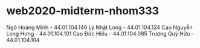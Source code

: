 # web2020-midterm-nhom333
Ngô Hoàng Minh - 44.01.104.140
Lý Nhật Long - 44.01.104.124
Cao Nguyễn Long Hưng - 44.01.104.101
Cao Đức Hiếu - 44.01.104.085
Trương Quý Hữu - 44.01.104.104
